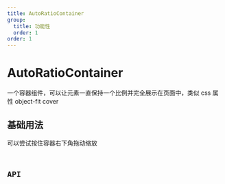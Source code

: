 ```yaml
---
title: AutoRatioContainer
group:
  title: 功能性
  order: 1
order: 1
---
```


# AutoRatioContainer

一个容器组件，可以让元素一直保持一个比例并完全展示在页面中，类似 css 属性 object-fit cover

## 基础用法

可以尝试按住容器右下角拖动缩放
<code src="./demo/index.tsx"></demo>

## API

<API id="AutoRatioContainer"></API>
